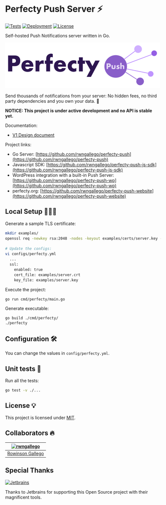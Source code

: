 # Perfecty Push Server ⚡️

[![Tests](https://github.com/rwngallego/perfecty-push/workflows/Tests/badge.svg)](https://github.com/rwngallego/perfecty-push/actions?query=workflow%3ATests)
[![Deployment](https://github.com/rwngallego/perfecty-push/workflows/Deployment/badge.svg)](https://github.com/rwngallego/perfecty-push/actions?query=workflow%3ADeployment)
[![License](https://img.shields.io/badge/license-MIT-blue.svg)](./LICENSE)

Self-hosted Push Notifications server written in Go.

![Perfecty Push for Wordpress](.github/assets/logo-white.png)

Send thousands of notifications from your server:
No hidden fees, no third party dependencies and you own your data. 👏

**NOTICE: This project is under active development and no API is stable yet.**

Documentation:
- [V1 Design document](./docs/v1_design.md)

Project links:
- Go Server: [https://github.com/rwngallego/perfecty-push](https://github.com/rwngallego/perfecty-push)
- Javascript SDK: [https://github.com/rwngallego/perfecty-push-js-sdk](https://github.com/rwngallego/perfecty-push-js-sdk)
- WordPress integration with a built-in Push Server: [https://github.com/rwngallego/perfecty-push-wp](https://github.com/rwngallego/perfecty-push-wp)
 - perfecty.org: [https://github.com/rwngallego/perfecty-push-website](https://github.com/rwngallego/perfecty-push-website)

## Local Setup 👨🏻‍💻

Generate a sample TLS certificate:

```sh
mkdir examples/
openssl req -newkey rsa:2048 -nodes -keyout examples/certs/server.key -x509 -days 365 -out examples/certs/server.crt

# Update the configs:
vi configs/perfecty.yml
  ...
  ssl:
    enabled: true
    cert_file: examples/server.crt
    key_file: examples/server.key
```

Execute the project:

```sh
go run cmd/perfecty/main.go
```

Generate executable:

```shell
go build ./cmd/perfecty/
./perfecty
```

## Configuration 🛠

You can change the values in `config/perfecty.yml`.

## Unit tests 🧪

Run all the tests:

```sh
go test -v ./...
```

## License 💡

This project is licensed under [MIT](LICENSE).

## Collaborators 🔥

[<img alt="rwngallego" src="https://avatars3.githubusercontent.com/u/691521?s=460&u=ceab22655f55101b66f8e79ed08007e2f8034f34&v=4" width="117">](https://github.com/rwngallego) |
:---: |
[Rowinson Gallego](https://www.linkedin.com/in/rwngallego/) |

## Special Thanks

[<img alt="Jetbrains" src="https://github.com/rwngallego/perfecty-push-wp/raw/master/.github/assets/jetbrains-logo.svg" width="120">](https://www.jetbrains.com/?from=PerfectyPush)

Thanks to Jetbrains for supporting this Open Source project with their magnificent tools.